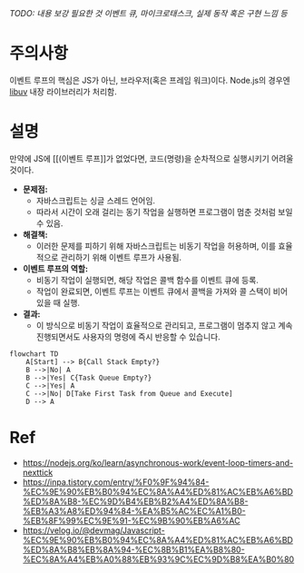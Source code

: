 *TODO: 내용 보강 필요한 것* 
*이벤트 큐, 마이크로태스크, 실제 동작 혹은 구현 느낌 등*

# 주의사항
이벤트 루프의 핵심은 JS가 아닌, 브라우저(혹은 프레임 워크)이다.
Node.js의 경우엔 [libuv](https://github.com/libuv/libuv) 내장 라이브러리가 처리함.

# 설명
만약에 JS에 [[(이벤트 루프]]가 없었다면, 코드(명령)을 순차적으로 실행시키기 어려울 것이다.
- **문제점:**
    - 자바스크립트는 싱글 스레드 언어임.
    - 따라서 시간이 오래 걸리는 동기 작업을 실행하면 프로그램이 멈춘 것처럼 보일 수 있음.
- **해결책:**
    - 이러한 문제를 피하기 위해 자바스크립트는 비동기 작업을 허용하며, 이를 효율적으로 관리하기 위해 이벤트 루프가 사용됨.
- **이벤트 루프의 역할:**
    - 비동기 작업이 실행되면, 해당 작업은 콜백 함수를 이벤트 큐에 등록.
    - 작업이 완료되면, 이벤트 루프는 이벤트 큐에서 콜백을 가져와 콜 스택이 비어 있을 때 실행.
- **결과:**
    - 이 방식으로 비동기 작업이 효율적으로 관리되고, 프로그램이 멈추지 않고 계속 진행되면서도 사용자의 명령에 즉시 반응할 수 있습니다.



```mermaid
flowchart TD
    A[Start] --> B{Call Stack Empty?}
    B -->|No| A
    B -->|Yes| C{Task Queue Empty?}
    C -->|Yes| A
    C -->|No| D[Take First Task from Queue and Execute]
    D --> A
```


# Ref
- https://nodejs.org/ko/learn/asynchronous-work/event-loop-timers-and-nexttick
- https://inpa.tistory.com/entry/%F0%9F%94%84-%EC%9E%90%EB%B0%94%EC%8A%A4%ED%81%AC%EB%A6%BD%ED%8A%B8-%EC%9D%B4%EB%B2%A4%ED%8A%B8-%EB%A3%A8%ED%94%84-%EA%B5%AC%EC%A1%B0-%EB%8F%99%EC%9E%91-%EC%9B%90%EB%A6%AC
- https://velog.io/@devmag/Javascript-%EC%9E%90%EB%B0%94%EC%8A%A4%ED%81%AC%EB%A6%BD%ED%8A%B8%EB%8A%94-%EC%8B%B1%EA%B8%80-%EC%8A%A4%EB%A0%88%EB%93%9C%EC%9D%B8%EA%B0%80
